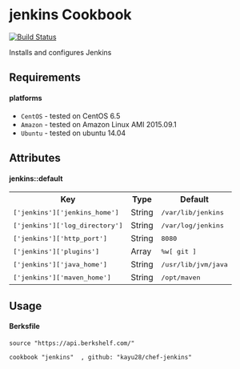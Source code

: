# jenkins Cookbook

[![Build Status](https://travis-ci.org/kayu28/chef-jenkins.svg?branch=master)](https://travis-ci.org/kayu28/chef-jenkins)

Installs and configures Jenkins

Requirements
------------

#### platforms
- `CentOS` - tested on CentOS 6.5
- `Amazon` - tested on Amazon Linux AMI 2015.09.1
- `Ubuntu` - tested on ubuntu 14.04

Attributes
----------

#### jenkins::default
<table>
  <tr>
    <th>Key</th>
    <th>Type</th>
    <th>Default</th>
  </tr>
  <tr>
    <td><tt>['jenkins']['jenkins_home']</tt></td>
    <td>String</td>
    <td><tt>/var/lib/jenkins</tt></td>
  </tr>
  <tr>
    <td><tt>['jenkins']['log_directory']</tt></td>
    <td>String</td>
    <td><tt>/var/log/jenkins</tt></td>
  </tr>
  <tr>
    <td><tt>['jenkins']['http_port']</tt></td>
    <td>String</td>
    <td><tt>8080</tt></td>
  </tr>
  <tr>
    <td><tt>['jenkins']['plugins']</tt></td>
    <td>Array</td>
    <td><tt>%w[
  git
]</tt></td>
  </tr>
  <tr>
    <td><tt>['jenkins']['java_home']</tt></td>
    <td>String</td>
    <td><tt>/usr/lib/jvm/java</tt></td>
  </tr>
  <tr>
    <td><tt>['jenkins']['maven_home']</tt></td>
    <td>String</td>
    <td><tt>/opt/maven</tt></td>
  </tr>
</table>

Usage
------------

#### Berksfile
    source "https://api.berkshelf.com/"
    
    cookbook "jenkins"  , github: "kayu28/chef-jenkins"

